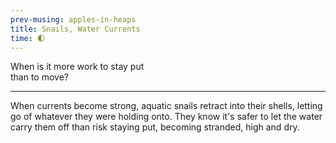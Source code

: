 ```yaml
--- 
prev-musing: apples-in-heaps
title: Snails, Water Currents
time: 🌓
---
```

When is it more work to stay put  
than to move?
<hr>
When currents become strong,  
aquatic snails retract into their shells,  
letting go of whatever they were holding onto.  
They know it's safer to let the water carry them off  
than risk staying put, becoming stranded, high and dry.